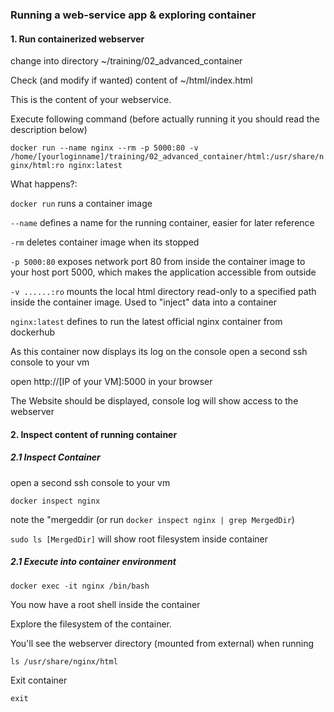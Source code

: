
### Running a web-service app & exploring container

#### 1. Run containerized webserver

change into directory ~/training/02_advanced_container

Check (and modify if wanted) content of ~/html/index.html

This is the content of your webservice.

Execute following command (before actually running it you should read the description below)

`docker run --name nginx --rm -p 5000:80 -v /home/[yourloginname]/training/02_advanced_container/html:/usr/share/nginx/html:ro nginx:latest`

What happens?:

`docker run`  runs a container image

`--name` defines a name for the running container, easier for later reference

`-rm` deletes container image when its stopped

`-p 5000:80` exposes network port 80 from inside the container image to your host port 5000, which makes the application accessible from outside

`-v ......:ro` mounts the local html directory read-only to a specified path inside the container image. Used to "inject" data into a container

`nginx:latest` defines to run the latest official nginx container from dockerhub

As this container now displays its log on the console open a second ssh console to your vm

open http://[IP of your VM]:5000 in your browser

The Website should be displayed, console log will show access to the webserver

#### 2. Inspect content of running container

##### 2.1 Inspect Container

open a second ssh console to your vm

`docker inspect nginx`

note the "mergeddir (or run `docker inspect nginx | grep MergedDir`)

`sudo ls [MergedDir]` will show root filesystem inside container


##### 2.1 Execute into container environment

`docker exec -it nginx /bin/bash`

You now have a root shell inside the container

Explore the filesystem of the container. 

You'll see the webserver directory (mounted from external) when running

`ls /usr/share/nginx/html`

Exit container

`exit`







